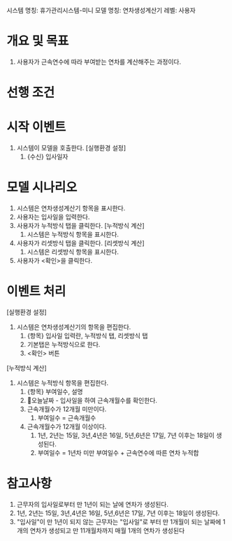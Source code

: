 시스템 명칭: 휴가관리시스템-미니
모델 명칭:  연차생성계산기
레벨: 사용자

# 개요 및 목표
1. 사용자가 근속연수에 따라 부여받는 연차를 계산해주는 과정이다.

# 선행 조건


# 시작 이벤트
1. 시스템이 모델을 호출한다. [실행환경 설정]
	1. {수신} 입사일자

# 모델 시나리오
1. 시스템은 연차생성계산기 항목을 표시한다. 
2. 사용자는 입사일을 입력한다. 
3. 사용자가 누적방식 탭을 클릭한다. [누적방식 계산]
	1. 시스템은 누적방식 항목을 표시한다.
4. 사용자가 리셋방식 탭을 클릭한다. [리셋방식 계산]
	1. 시스템은 리셋방식 항목을 표시한다.
5. 사용자가 <확인>을 클릭한다.

# 이벤트 처리
[실행환경 설정]
1. 시스템은 연차생성계산기의 항목을 편집한다.
	1. {항목} 입사일 입력란, 누적방식 탭, 리셋방식 탭
	2. 기본탭은 누적방식으로 한다.
	3. <확인> 버튼

 [누적방식 계산]
 1. 시스템은 누적방식 항목을 편집한다.
	 1. {항목} 부여일수, 설명
	 2. 오늘날짜 - 입사일을 하여 근속개월수를 확인한다.
	 3. 근속개월수가 12개월 미만이다.
		 1. 부여일수 = 근속개월수
	 4. 근속개월수가 12개월 이상이다.
		 1. 1년, 2년는 15일, 3년,4년은 16일, 5년,6년은 17일, 7년 이후는 18일이 생성된다.
		 2. 부여일수 = 1년차 미만 부여일수 + 근속연수에 따른 연차 누적합

# 참고사항
1. 근무자의 입사일로부터 만 1년이 되는 날에 연차가 생성된다.
2. 1년, 2년는 15일, 3년,4년은 16일, 5년,6년은 17일, 7년 이후는 18일이 생성된다.
3. "입사일"이 만 1년이 되지 않는 근무자는 "입사일"로 부터 만 1개월이 되는 날짜에 1개의 연차가 생성되고 만 11개월차까지 매월 1개의 연차가 생성된다